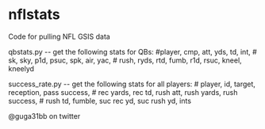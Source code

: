 # nflstats
Code for pulling NFL GSIS data

qbstats.py -- get the following stats for QBs:
                #player, cmp, att, yds, td, int,
                # sk, sky, p1d, psuc, spk, air, yac,
                # rush, ryds, rtd, fumb, r1d, rsuc, kneel, kneelyd
                
success_rate.py -- get the following stats for all players:
                    # player, id, target, reception, pass success, 
                    # rec yards, rec td, rush att, rush yards, rush success, 
                    # rush td, fumble, suc rec yd, suc rush yd, ints

@guga31bb on twitter
